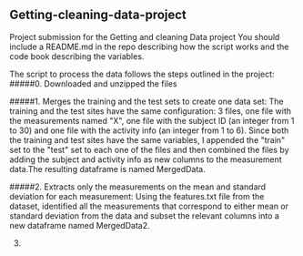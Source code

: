 ## Getting-cleaning-data-project
Project submission for the Getting and cleaning Data project
You should include a README.md in the repo describing how the script works and the code book describing the variables.

The script to process the data follows the steps outlined in the project:
#####0. Downloaded and unzipped the files 

#####1. Merges the training and the test sets to create one data set:
The training and the test sites have the same configuration: 3 files, one file with the measurements named "X", one file with the subject ID (an integer from 1 to 30) and one file with the activity info (an integer from 1 to 6). Since both the training and test sites have the same variables, I appended the "train" set to the "test" set to each one of the files and then combined the files by adding the subject and activity info as new columns to the measurement data.The resulting dataframe is named MergedData.

#####2. Extracts only the measurements on the mean and standard deviation for each measurement:
Using the features.txt file from the dataset, identified all the measurements that correspond to either mean or standard deviation from the data and subset the relevant columns into a new dataframe named MergedData2.

3. 

